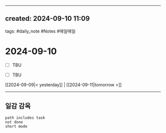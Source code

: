 
---  
created: 2024-09-10 11:09  
---  
tags: #daily_note  #Notes #매일매일
  
# 2024-09-10  
- [ ] TBU  
- [ ] TBU  
  
  
[[2024-09-09|< yesterday]] | [[2024-09-11|tomorrow >]]  
  
---  
## 일감 감옥  
```tasks  
path includes task  
not done  
short mode  
```